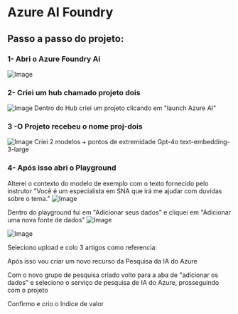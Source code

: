 # Azure AI Foundry


## Passo a passo do projeto:

### 1- Abri o Azure Foundry Ai
![Image](https://github.com/user-attachments/assets/578c43fe-a61c-489d-bce1-86b7a0117de7)

### 2- Criei um hub chamado projeto dois
![Image](https://github.com/user-attachments/assets/518ece6f-7fa7-4156-97c5-af67f86e88e2)
Dentro do Hub criei um projeto clicando em "launch Azure AI"

### 3 -O Projeto recebeu o nome proj-dois
![Image](https://github.com/user-attachments/assets/45fe2a6d-69c1-4d6e-8f15-af8dac7f2f13)
Criei 2 modelos + pontos de extremidade
Gpt-4o
text-embedding-3-large


### 4- Após isso abri o Playground 
Alterei o contexto do modelo de exemplo com o texto fornecido pelo instrutor "Você é um especialista em SNA que irá me ajudar com duvidas sobre o tema."
![Image](https://github.com/user-attachments/assets/6b9c7728-00a7-41ea-b062-9bd351523c10)

Dentro do playground fui em "Adicionar seus dados" e cliquei em "Adicionar uma nova fonte de dados"
![Image](https://github.com/user-attachments/assets/48820048-9a51-4158-8da0-c5d4c0e461d4)

![Image](https://github.com/user-attachments/assets/fdb8dfd6-4c17-4610-9fd1-fe1383865767)



Seleciono upload e colo 3 artigos como referencia:


Após isso vou criar um novo recurso da Pesquisa da IA do Azure 

Com o novo grupo de pesquisa criado volto para a aba de  "adicionar os dados" e seleciono o serviço de pesquisa de IA do Azure, prosseguindo com o projeto

Confirmo e crio o Indice de valor
